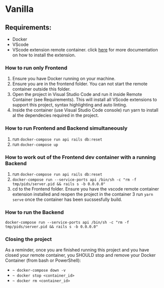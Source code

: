 # Vanilla


## Requirements:
- Docker 
- VScode
- VScode extension remote container. click [here](https://code.visualstudio.com/docs/remote/containers) for more documentation on how to install the extension.

### How to run only Frontend
1. Ensure you have Docker running on your machine.
2. Ensure you are in the frontend folder. You can not start the remote container outside this folder.
3. Open the project in Visual Studio Code and run it inside Remote Container (see Requirements). This will install all VScode extensions to support this project, syntax highlighting and auto linting.
4. Inside the container (use Visual Studio Code console) run yarn to install al the dependecies required in the project.

### How to run Frontend and Backend simultaneously
1. run ```docker-compose run api rails db:reset```
2. run ```docker-compose up```

### How to work out of the Frontend dev container with a running Backend
1. run ```docker-compose run api rails db:reset```
2. ```docker-compose run --service-ports api /bin/sh -c "rm -f tmp/pids/server.pid && rails s -b 0.0.0.0"```
3. cd to the Frontend folder. Ensure you have the vscode remote container extension installed and reopen the project in the container
3 run ```yarn serve``` once the container has been sucssesfully build. 

### How to run the Backend 
```docker-compose run --service-ports api /bin/sh -c "rm -f tmp/pids/server.pid && rails s -b 0.0.0.0"```


### Closing the project

As a reminder, once you are finished running this project and you have closed your remote container, you SHOULD stop and remove your Docker Container (from bash or PowerShell):

- ```~ docker-compose down -v```
- ```~ docker stop <container_id>```
- ```~ docker rm <container_id>```

